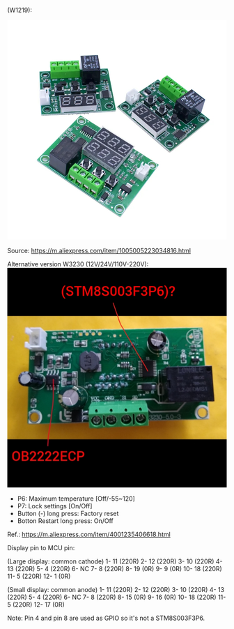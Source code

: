 (W1219):

![image](https://raw.githubusercontent.com/rtek1000/W1209-firmware-modified/master/W1209-firmware-Dual-display/Doc/-8525258551187796705.jpg)

Source: https://m.aliexpress.com/item/1005005223034816.html

Alternative version W3230 (12V/24V/110V-220V):
![image](https://raw.githubusercontent.com/rtek1000/W1209-firmware-modified/master/W1209-firmware-Dual-display/Doc/Polish_20230403_122459081.jpg)

- P6: Maximum temperature [Off/-55~120]
- P7: Lock settings [On/Off]
- Button (-) long press: Factory reset
- Botton Restart long press: On/Off

Ref.: https://m.aliexpress.com/item/4001235406618.html

Display pin to MCU pin:

(Large display: common cathode)
1- 11 (220R)
2- 12 (220R)
3- 10 (220R)
4- 13 (220R)
5- 4 (220R)
6- NC
7- 8 (220R)
8- 19 (0R)
9- 9 (0R)
10- 18 (220R)
11- 5 (220R)
12- 1 (0R)

(Small display: common anode)
1- 11 (220R)
2- 12 (220R)
3- 10 (220R)
4- 13 (220R)
5- 4 (220R)
6- NC
7- 8 (220R)
8- 15 (0R)
9- 16 (0R)
10- 18 (220R)
11- 5 (220R)
12- 17 (0R)

Note: Pin 4 and pin 8 are used as GPIO so it's not a STM8S003F3P6.